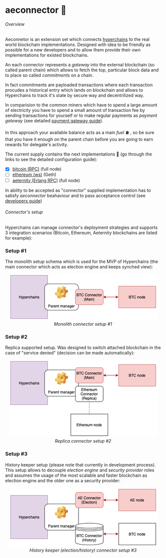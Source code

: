 # aeconnector 🔌
###### Overview

Aeconnetor is an extension set which connects [hyperchains](https://github.com/aeternity/hyperchains-whitepaper) to the real world blockchain implementations. 
Designed with idea to be friendly as possible for a new developers and to allow them provide their own implementations for existed blockchains. 

An each connector represents a *gateway* into the external blockchain (so called parent chain) which allows to fetch the top, particular block data and to place so called *commitments* on a chain.

In fact commitments are payloaded transactions where each transaction procudes a historical entry which lands on blockchain and allows to Hyperchains to track it's state by secure way and decentrilized way. 

In comparision to the common miners which have to spend a large amount of electricity you have to spend a small amount of transaction fee by sending transactions for yourself or to make regular payments as *payment gateway* (see detailed [payment gateway guide](https://github.com/aeternity/aeconnector/wiki/Payment-gateway)).

In this approach your available balance acts as a main *fuel* ⛽️ , so be sure that you have it enough on the parent chain before you are going to earn rewards for delegate's activity. 

The current supply contains the next implementations 🔌 (go through the links to see the detailed configuration guide):

- [x] [bitcoin (RPC)](https://github.com/aeternity/aeconnector/wiki/Bitcoin-connector) (full node)
- [ ] [ethereum (ws)](https://github.com/aeternity/aeconnector/wiki/Ethereum-connector) (Geth)
- [ ] [aeternity (Erlang RPC)](https://github.com/aeternity/aeconnector/wiki/Aeternity-connector) (full node)

In ability to be accepted as "connector" supplied implementation has to satisfy *aeconnector* beahaviour and to pass acceptance control (see [developers guide](https://github.com/aeternity/aeconnector/wiki/Developers-guide))

###### Connector's setup 

Hyperchains can manage connector's deployment strategies and supports 3 integration scenarios (Bitcoin, Ethereum, Aeternity blockchains are listed for example):

### Setup #1

The monolith setup schema which is used for the MVP of Hyperchains (the main connector which acts as election engine and keeps synched view):   

<p align="center">
  <img src="/doc/src/HyperchainsConnectorsMain.png">
  <br>
    <em>Monolith connector setup #1 </em>
</p>

### Setup #2
 
Replica supported setup. Was designed to switch attached blockchain in the case of "service denied" (decision can be made automatically): 

<p align="center">
  <img src="/doc/src/HyperchainsConnectorsMainReplica.png">
  <br>
    <em>Replica connector setup #2 </em>
</p>

### Setup #3

History keeper setup (please note that currently in development process). This setup allows to decouple *election engine* and *security provider* roles and assumes the usage of the most scalable and faster blockchain as election engine and the older one as a security provider:

<p align="center">
  <img src="/doc/src/HyperchainsConnectorsElectionHistory.png">
  <br>
    <em>History keeper (election/history) connector setup #3 </em>
</p>






